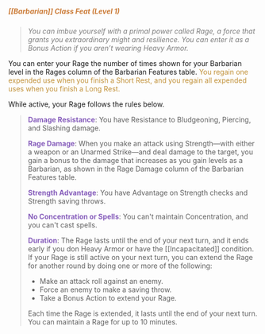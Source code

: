 ##### *<span style="color:rgb(203, 123, 55)">[[Barbarian]] Class Feat (Level 1)</span>*

> *<span style="color:rgb(125, 125, 125)">You can imbue yourself with a primal power called Rage, a force that grants you extraordinary might and resilience. You can enter it as a Bonus Action if you aren’t wearing Heavy Armor.</span>*

You can enter your Rage the number of times shown for your Barbarian level in the Rages column of the Barbarian Features table. <span style="color:rgb(193, 145, 56)">You regain one expended use when you finish a Short Rest, and you regain all expended uses when you finish a Long Rest.</span>

While active, your Rage follows the rules below.

> **<span style="color:rgb(134, 93, 187)">Damage Resistance</span>**: You have Resistance to Bludgeoning, Piercing, and Slashing damage.
> 
> **<span style="color:rgb(134, 93, 187)">Rage Damage</span>**: When you make an attack using Strength—with either a weapon or an Unarmed Strike—and deal damage to the target, you gain a bonus to the damage that increases as you gain levels as a Barbarian, as shown in the Rage Damage column of the Barbarian Features table.
> 
> **<span style="color:rgb(134, 93, 187)">Strength Advantage</span>**: You have Advantage on Strength checks and Strength saving throws.
> 
> **<span style="color:rgb(134, 93, 187)">No Concentration or Spells</span>**: You can't maintain Concentration, and you can't cast spells.
> 
> **<span style="color:rgb(134, 93, 187)">Duration</span>**: The Rage lasts until the end of your next turn, and it ends early if you don Heavy Armor or have the [[Incapacitated]] condition. If your Rage is still active on your next turn, you can extend the Rage for another round by doing one or more of the following:
> - Make an attack roll against an enemy.
> - Force an enemy to make a saving throw.
> - Take a Bonus Action to extend your Rage.
> 
> Each time the Rage is extended, it lasts until the end of your next turn. You can maintain a Rage for up to 10 minutes.